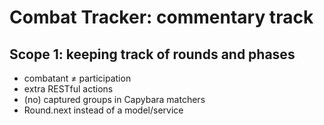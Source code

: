 # Combat Tracker: commentary track

## Scope 1: keeping track of rounds and phases

*   combatant ≠ participation
*   extra RESTful actions
*   (no) captured groups in Capybara matchers
*   Round.next instead of a model/service